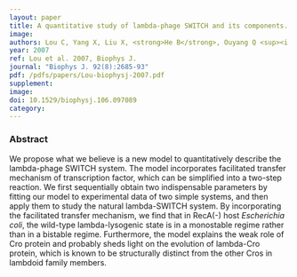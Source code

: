```yaml
---
layout: paper
title: A quantitative study of lambda-phage SWITCH and its components.
image: 
authors: Lou C, Yang X, Liu X, <strong>He B</strong>, Ouyang Q <sup><i class="fa fa-envelope"></i></sup>.
year: 2007
ref: Lou et al. 2007, Biophys J.
journal: "Biophys J. 92(8):2685-93"
pdf: /pdfs/papers/Lou-biophysj-2007.pdf
supplement: 
image:
doi: 10.1529/biophysj.106.097089
category: 
---
```


### Abstract ###
We propose what we believe is a new model to quantitatively describe the lambda-phage SWITCH system. The model incorporates facilitated transfer mechanism of transcription factor, which can be simplified into a two-step reaction. We first sequentially obtain two indispensable parameters by fitting our model to experimental data of two simple systems, and then apply them to study the natural lambda-SWITCH system. By incorporating the facilitated transfer mechanism, we find that in RecA(-) host _Escherichia coli_, the wild-type lambda-lysogenic state is in a monostable regime rather than in a bistable regime. Furthermore, the model explains the weak role of Cro protein and probably sheds light on the evolution of lambda-Cro protein, which is known to be structurally distinct from the other Cros in lambdoid family members.
